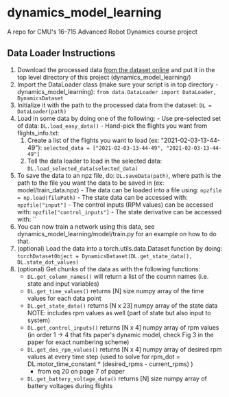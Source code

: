 # dynamics_model_learning
A repo for CMU's 16-715 Advanced Robot Dynamics course project

## Data Loader Instructions
  1. Download the processed data [from the dataset online](https://download.ifi.uzh.ch/rpg/NeuroBEM/) and put it in the top level directory of this project (dynamics_model_learning/)
  2. Import the DataLoader class (make sure your script is in top directory - dynamics_model_learning):
  `from data.DataLoader import DataLoader, DynamicsDataset`
  3. Initialize it with the path to the processed data from the dataset:
  `DL = DataLoader(path)`
  4. Load in some data by doing one of the following:
    - Use pre-selected set of data: `DL.load_easy_data()`
    - Hand-pick the flights you want from flights_info.txt:
      1. Create a list of the flights you want to load (ex: "2021-02-03-13-44-49"):
        `selected_data = ["2021-02-03-13-44-49", "2021-02-03-13-44-49"]`
      2. Tell the data loader to load in the selected data:
        `DL.load_selected_data(selected_data)`
  6. To save the data to an npz file, do: `DL.saveData(path)`, where path is the path to the file you want the data to be saved in (ex: model/train_data.npz)
    - The data can be loaded into a file using: `npzfile = np.load(filePath)`
    - The state data can be accessed with: `npzfile["input"]`
    - The control inputs (RPM values) can be accessed with: `npzfile["control_inputs"]`
    - The state derivative can be accessed with: ``
  7. You can now train a network using this data, see dynamics_model_learning/model/train.py for an example on how to do that.
  8. (optional) Load the data into a torch.utils.data.Dataset function by doing:
    `torchDatasetObject = DynamicsDataset(DL.get_state_data(),  DL.state_dot_values)`
  9. (optional) Get chunks of the data as with the following functions:
      - `DL.get_column_names()` will return a list of the coumn names (i.e. state and input variables)
      - `DL.get_time_values()` returns [N] size numpy array of the time values for each data point
      - `DL.get_state_data()` returns [N x 23] numpy array of the state data
          NOTE: includes rpm values as well (part of state but also input to system)
      - `DL.get_control_inputs()` returns [N x 4] numpy array of rpm values (in order 1 -> 4 that fits paper's dynamic model, check Fig 3 in the paper for exact numbering scheme)
      - `DL.get_des_rpm_values()` returns [N x 4] numpy array of desired rpm values at every time step (used to solve for rpm_dot = DL.motor_time_constant * (desired_rpms - current_rpms) )
        - from eq 20 on page 7 of paper
      - `DL.get_battery_voltage_data()` returns [N] size numpy array of battery voltages during flights
